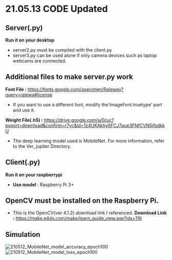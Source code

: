 
# 21.05.13 CODE Updated

## Server(.py)
**Run it on your desktop**
* server2.py must be compiled with the client.py
* server3.py can be used alone if only camera devices such as laptop webcams are connected.

## Additional files to make server.py work
**Font File :** https://fonts.google.com/specimen/Raleway?query=ralewa#license
* If you want to use a different font, modify the'ImageFont.truetype' part and use it.

**Weight File(.h5) :** https://drive.google.com/u/0/uc?export=download&confirm=r7yc&id=1z4UKAkhyItFCJ7aue3FNfCVN5jfsdkkU
* The deep learning model used is MobileNet. For more information, refer to the Ver_jupiter Directory.

## Client(.py)
**Run it on your raspberrypi**
* **Use model** : Raspberry Pi 3+

## OpenCV must be installed on the Raspberry Pi.
* This is the OpenCV(ver 4.1.2) download link I referenced.
**Download Link :** https://make.e4ds.com/make/learn_guide_view.asp?idx=116

## Simulation
![210512_MobileNet_model_accuracy_epoch100](https://user-images.githubusercontent.com/75024126/117928225-3690d780-b336-11eb-94c9-e22fbc7a681c.png)
![210512_MobileNet_model_loss_epoch100](https://user-images.githubusercontent.com/75024126/117928234-38f33180-b336-11eb-9427-f2ed5f119339.png)
